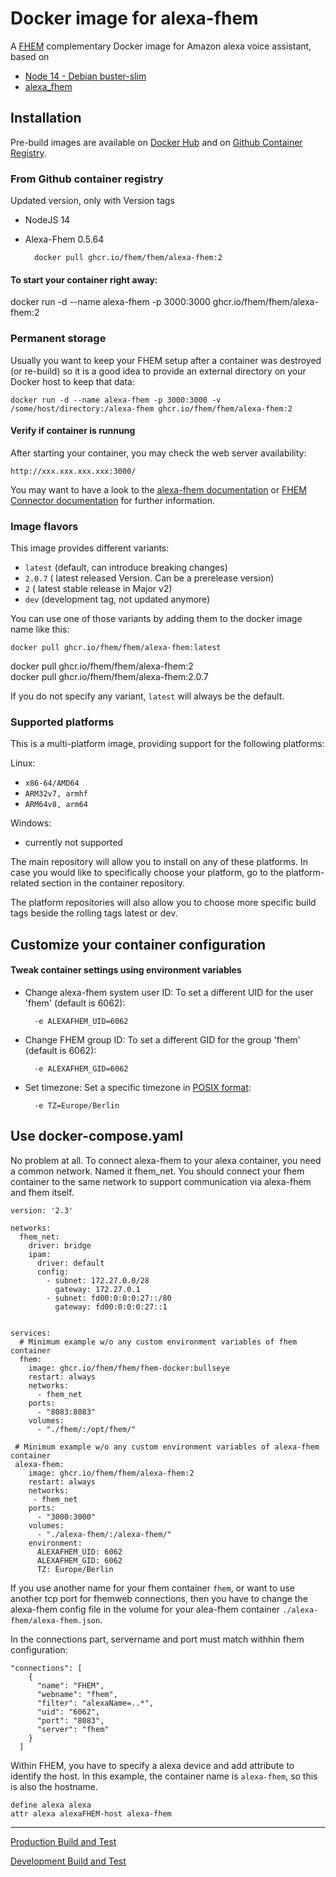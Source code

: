 # Docker image for alexa-fhem
A [FHEM](https://fhem.de/) complementary Docker image for Amazon alexa voice assistant, based on 
- [Node 14 - Debian buster-slim](https://hub.docker.com/_/node?tab=tags&page=1&name=14-buster-slim)
- [alexa_fhem](https://www.npmjs.com/package/alexa-fhem?activeTab=versions)



## Installation
Pre-build images are available on [Docker Hub](https://hub.docker.com/r/fhem/alexa-fhem) and on [Github Container Registry](https://github.com/orgs/fhem/packages/container/package/fhem/alexa-fhem).


### From Github container registry
Updated version, only with Version tags
- NodeJS 14
- Alexa-Fhem 0.5.64

        docker pull ghcr.io/fhem/fhem/alexa-fhem:2

#### To start your container right away:

docker run -d --name alexa-fhem -p 3000:3000 ghcr.io/fhem/fhem/alexa-fhem:2


### Permanent storage
Usually you want to keep your FHEM setup after a container was destroyed (or re-build) so it is a good idea to provide an external directory on your Docker host to keep that data:

    docker run -d --name alexa-fhem -p 3000:3000 -v /some/host/directory:/alexa-fhem ghcr.io/fhem/fhem/alexa-fhem:2 

#### Verify if container is runnung
After starting your container, you may check the web server availability:

	http://xxx.xxx.xxx.xxx:3000/

You may want to have a look to the [alexa-fhem documentation](https://wiki.fhem.de/wiki/Alexa-Fhem) or [FHEM Connector documentation](https://wiki.fhem.de/wiki/FHEM_Connector) for further information.


### Image flavors
This image provides different variants:

- `latest` (default, can introduce breaking changes)
- `2.0.7` ( latest released Version. Can be a prerelease version)
- `2` ( latest stable release in Major v2)
- `dev` (development tag, not updated anymore)

You can use one of those variants by adding them to the docker image name like this:

	docker pull ghcr.io/fhem/fhem/alexa-fhem:latest
  docker pull ghcr.io/fhem/fhem/alexa-fhem:2	
	docker pull ghcr.io/fhem/fhem/alexa-fhem:2.0.7

If you do not specify any variant, `latest` will always be the default.

### Supported platforms
This is a multi-platform image, providing support for the following platforms:


Linux:

- `x86-64/AMD64` 
- `ARM32v7, armhf` 
- `ARM64v8, arm64` 


Windows:

- currently not supported


The main repository will allow you to install on any of these platforms.
In case you would like to specifically choose your platform, go to the platform-related section in the container repository.

The platform repositories will also allow you to choose more specific build tags beside the rolling tags latest or dev.


## Customize your container configuration


#### Tweak container settings using environment variables

* Change alexa-fhem system user ID:
	To set a different UID for the user 'fhem' (default is 6062):

		-e ALEXAFHEM_UID=6062

* Change FHEM group ID:
	To set a different GID for the group 'fhem' (default is 6062):

    	-e ALEXAFHEM_GID=6062

* Set timezone:
	Set a specific timezone in [POSIX format](https://en.wikipedia.org/wiki/List_of_tz_database_time_zones):

    	-e TZ=Europe/Berlin

## Use docker-compose.yaml
No problem at all. To connect alexa-fhem to your alexa container, you need a common network.
Named it fhem_net. You should connect your fhem container to the same network to support communication via alexa-fhem and fhem itself.

```
version: '2.3'

networks:
  fhem_net:
    driver: bridge
    ipam:
      driver: default
      config:
        - subnet: 172.27.0.0/28
          gateway: 172.27.0.1
        - subnet: fd00:0:0:0:27::/80
          gateway: fd00:0:0:0:27::1


services:
  # Minimum example w/o any custom environment variables of fhem container
  fhem:
    image: ghcr.io/fhem/fhem/fhem-docker:bullseye
    restart: always
    networks:
      - fhem_net
    ports:
      - "8083:8083"
    volumes:
      - "./fhem/:/opt/fhem/"

 # Minimum example w/o any custom environment variables of alexa-fhem container
 alexa-fhem:
    image: ghcr.io/fhem/fhem/alexa-fhem:2
    restart: always
    networks:
     - fhem_net
    ports:
      - "3000:3000"
    volumes:
      - "./alexa-fhem/:/alexa-fhem/"
    environment:
      ALEXAFHEM_UID: 6062
      ALEXAFHEM_GID: 6062
      TZ: Europe/Berlin
```

If you use another name for your fhem container `fhem`, or want to use another tcp port for fhemweb connections, then you have to change the alexa-fhem config file in the volume for your alea-fhem container `./alexa-fhem/alexa-fhem.json`.

In the connections part, servername and port must match withhin fhem configuration:
```
"connections": [
    {
      "name": "FHEM",
      "webname": "fhem",
      "filter": "alexaName=..*",
      "uid": "6062",
      "port": "8083",
      "server": "fhem"
    }
  ]
```


Within FHEM, you have to specify a alexa device and add attribute to identify the host. In this example, the container name is `alexa-fhem`, so this is also the hostname.

```
define alexa alexa
attr alexa alexaFHEM-host alexa-fhem
```


___
[Production Build and Test](https://github.com/fhem/fhem/alexa-fhem-docker/workflows/Build%20and%20Test/badge.svg?branch=master)

[Development Build and Test](https://github.com/fhem/fhem/alexa-fhem-docker/workflows/Build%20and%20Test/badge.svg?branch=dev)
